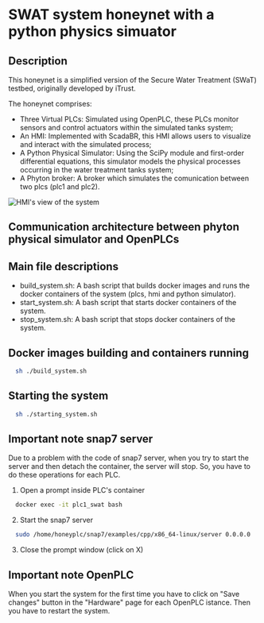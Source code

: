 
# SWAT system honeynet with a python physics simuator

## Description

This honeynet is a simplified version of the Secure Water Treatment (SWaT) testbed, originally developed by iTrust. 

The honeynet comprises:
- Three Virtual PLCs: Simulated using OpenPLC, these PLCs monitor sensors and control actuators within the simulated tanks system;
- An HMI: Implemented with ScadaBR, this HMI allows users to visualize and interact with the simulated process;
- A Python Physical Simulator: Using the SciPy module and first-order differential equations, this simulator models the physical processes occurring in the water treatment tanks system;
- A Phyton broker: A broker which simulates the comunication between two plcs (plc1 and plc2).

![HMI's view of the system]()

## Communication architecture between phyton physical simulator and OpenPLCs

## Main file descriptions
- build_system.sh: A bash script that builds docker images and runs the docker containers of the system (plcs, hmi and python simulator).
- start_system.sh: A bash script that starts docker containers of the system.
- stop_system.sh: A bash script that stops docker containers of the system.

## Docker images building and containers running

```bash
  sh ./build_system.sh
```

## Starting the system

```bash
  sh ./starting_system.sh
```

## Important note snap7 server
Due to a problem with the code of snap7 server, when you try to start the server and then detach the container, the server will stop. So, you have to do these operations for each PLC.
1) Open a prompt inside PLC's container
```bash
  docker exec -it plc1_swat bash
```
2) Start the snap7 server
```bash
  sudo /home/honeyplc/snap7/examples/cpp/x86_64-linux/server 0.0.0.0
```
3) Close the prompt window (click on X)

## Important note OpenPLC
When you start the system for the first time you have to click on "Save changes" button in the "Hardware" page for each OpenPLC istance. Then you have to restart the system.

